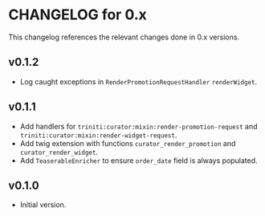 # CHANGELOG for 0.x
This changelog references the relevant changes done in 0.x versions.


## v0.1.2
* Log caught exceptions in `RenderPromotionRequestHandler` `renderWidget`.


## v0.1.1
* Add handlers for `triniti:curator:mixin:render-promotion-request` and `triniti:curator:mixin:render-widget-request`.
* Add twig extension with functions `curator_render_promotion` and `curator_render_widget`.
* Add `TeaserableEnricher` to ensure `order_date` field is always populated.


## v0.1.0
* Initial version.
